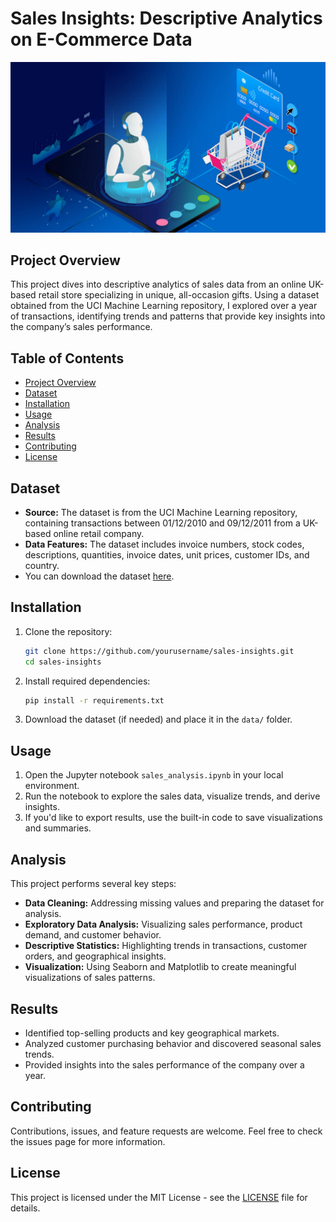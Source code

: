 # Sales Insights: Descriptive Analytics on E-Commerce Data

![Project Banner](data/descr_project_banner.jpg)

## Project Overview
This project dives into descriptive analytics of sales data from an online UK-based retail store specializing in unique, all-occasion gifts. Using a dataset obtained from the UCI Machine Learning repository, I explored over a year of transactions, identifying trends and patterns that provide key insights into the company’s sales performance.

## Table of Contents
- [Project Overview](#project-overview)
- [Dataset](#dataset)
- [Installation](#installation)
- [Usage](#usage)
- [Analysis](#analysis)
- [Results](#results)
- [Contributing](#contributing)
- [License](#license)

## Dataset
- **Source:** The dataset is from the UCI Machine Learning repository, containing transactions between 01/12/2010 and 09/12/2011 from a UK-based online retail company.
- **Data Features:** The dataset includes invoice numbers, stock codes, descriptions, quantities, invoice dates, unit prices, customer IDs, and country.
- You can download the dataset [here](https://archive.ics.uci.edu/ml/datasets/Online+Retail).

## Installation
1. Clone the repository:
    ```bash
    git clone https://github.com/yourusername/sales-insights.git
    cd sales-insights
    ```
2. Install required dependencies:
    ```bash
    pip install -r requirements.txt
    ```
3. Download the dataset (if needed) and place it in the `data/` folder.

## Usage
1. Open the Jupyter notebook `sales_analysis.ipynb` in your local environment.
2. Run the notebook to explore the sales data, visualize trends, and derive insights.
3. If you'd like to export results, use the built-in code to save visualizations and summaries.

## Analysis
This project performs several key steps:
- **Data Cleaning:** Addressing missing values and preparing the dataset for analysis.
- **Exploratory Data Analysis:** Visualizing sales performance, product demand, and customer behavior.
- **Descriptive Statistics:** Highlighting trends in transactions, customer orders, and geographical insights.
- **Visualization:** Using Seaborn and Matplotlib to create meaningful visualizations of sales patterns.

## Results
- Identified top-selling products and key geographical markets.
- Analyzed customer purchasing behavior and discovered seasonal sales trends.
- Provided insights into the sales performance of the company over a year.

## Contributing
Contributions, issues, and feature requests are welcome. Feel free to check the issues page for more information.

## License
This project is licensed under the MIT License - see the [LICENSE](LICENSE) file for details.

